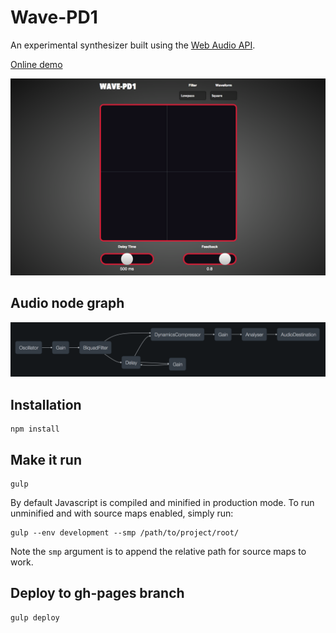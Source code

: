 Wave-PD1
========

An experimental synthesizer built using the [Web Audio API](http://www.w3.org/TR/webaudio/).

[Online demo](http://alxgbsn.co.uk/wavepad)

![](/images/screenshot.png?raw=true)

Audio node graph
----------------

![](/images/wavapad-audio-graph.png?raw=true)

Installation
------------

```
npm install
```

Make it run
-----------

```
gulp
```

By default Javascript is compiled and minified in production mode. To run unminified and with source maps enabled, simply run:

```
gulp --env development --smp /path/to/project/root/
```

Note the `smp` argument is to append the relative path for source maps to work.

Deploy to gh-pages branch
-------------------------

```
gulp deploy
```
